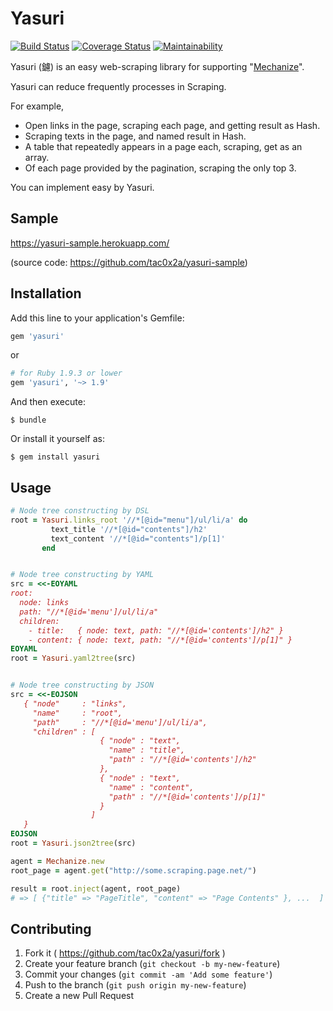 # Yasuri
[![Build Status](https://travis-ci.org/tac0x2a/yasuri.svg?branch=master)](https://travis-ci.org/tac0x2a/yasuri) [![Coverage Status](https://coveralls.io/repos/tac0x2a/yasuri/badge.svg?branch=master)](https://coveralls.io/r/tac0x2a/yasuri?branch=master) [![Maintainability](https://api.codeclimate.com/v1/badges/c29480fea1305afe999f/maintainability)](https://codeclimate.com/github/tac0x2a/yasuri/maintainability)

Yasuri (鑢) is an easy web-scraping library for supporting "[Mechanize](https://github.com/sparklemotion/mechanize)".

Yasuri can reduce frequently processes in Scraping.

For example,

+ Open links in the page, scraping each page, and getting result as Hash.
+ Scraping texts in the page, and named result in Hash.
+ A table that repeatedly appears in a page each, scraping, get as an array.
+ Of each page provided by the pagination, scraping the only top 3.

You can implement easy by Yasuri.

## Sample

https://yasuri-sample.herokuapp.com/

(source code: https://github.com/tac0x2a/yasuri-sample)

## Installation

Add this line to your application's Gemfile:

```ruby
gem 'yasuri'
```

or

```ruby
# for Ruby 1.9.3 or lower
gem 'yasuri', '~> 1.9'
```


And then execute:

    $ bundle

Or install it yourself as:

    $ gem install yasuri

## Usage

```ruby
# Node tree constructing by DSL
root = Yasuri.links_root '//*[@id="menu"]/ul/li/a' do
         text_title '//*[@id="contents"]/h2'
         text_content '//*[@id="contents"]/p[1]'
       end


# Node tree constructing by YAML
src = <<-EOYAML
root:
  node: links
  path: "//*[@id='menu']/ul/li/a"
  children:
    - title:   { node: text, path: "//*[@id='contents']/h2" }
    - content: { node: text, path: "//*[@id='contents']/p[1]" }
EOYAML
root = Yasuri.yaml2tree(src)


# Node tree constructing by JSON
src = <<-EOJSON
   { "node"     : "links",
     "name"     : "root",
     "path"     : "//*[@id='menu']/ul/li/a",
     "children" : [
                    { "node" : "text",
                      "name" : "title",
                      "path" : "//*[@id='contents']/h2"
                    },
                    { "node" : "text",
                      "name" : "content",
                      "path" : "//*[@id='contents']/p[1]"
                    }
                  ]
   }
EOJSON
root = Yasuri.json2tree(src)

agent = Mechanize.new
root_page = agent.get("http://some.scraping.page.net/")

result = root.inject(agent, root_page)
# => [ {"title" => "PageTitle", "content" => "Page Contents" }, ...  ]
```


## Contributing

1. Fork it ( https://github.com/tac0x2a/yasuri/fork )
2. Create your feature branch (`git checkout -b my-new-feature`)
3. Commit your changes (`git commit -am 'Add some feature'`)
4. Push to the branch (`git push origin my-new-feature`)
5. Create a new Pull Request
